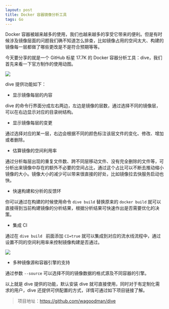 ```yaml
---
layout: post
title: Docker 容器镜像分析工具
tags: Go
---
```


Docker 容器被越来越多的使用，我们也越来越多的享受它带来的便利。但是有时候涉及镜像层面的问题我们确不知道怎么排查，比如镜像占用的空间太大、构建的镜像每一层都做了哪些更改是不是符合预期等等。

今天要分享的就是一个 GitHub 标星 17.7K 的 Docker 容器分析工具：dive，我们首先来看一下官方制作的使用动图。

![](https://raw.githubusercontent.com/wagoodman/dive/master/.data/demo.gif)

dive 提供功能如下：

* 显示镜像每层的内容

dive 的命令行界面分成左右两边，左边是镜像的层数，通过选择不同的镜像层，可以在右边显示对应的目录树结构。

* 显示镜像每层的变更

通过选择对应的某一层，右边会根据不同的颜色标注该层文件的变化、修改、增加或者删除。

* 估算镜像的空间利用率

通过分析每层出现的重复文件数、跨不同层移动文件、没有完全删除的文件等，可分析出来镜像中存在的额外不必要的空间占比，通过这个占比可以不断去推动缩小镜像的大小。镜像大小的减少可以带来很直接的好处，比如镜像拉去快服务启动也快。

* 快速构建和分析的反馈环

你可以通过在构建的时候使用命令 `dive build` 替换原来的 `docker build` 就可以直接得到当前构建镜像的分析结果，根据分析结果可快速作出是否需要优化的决策。

* 集成 CI

通过在 `dive build ` 前面添加 `CI=true` 就可以集成到对应的流水线流程中，通过设置不同的空间利用率来控制镜像构建是否通过。

![](https://raw.githubusercontent.com/wagoodman/dive/master/.data/demo-ci.png)

* 多种镜像源和容器引擎的支持

通过参数 `--source` 可以选择不同的镜像数据的格式源及不同容器的引擎。

以上就是 dive 提供的功能，默认安装 dive 就可直接使用，同时对于有定制化需求的用户，dive 还提供可供配置的方式，详情可通过如下项目链接了解。

> 项目地址：https://github.com/wagoodman/dive
